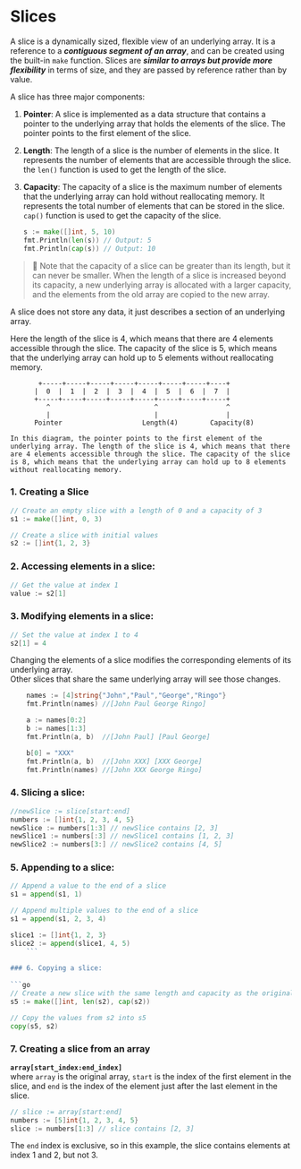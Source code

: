 # Slices

A slice is a dynamically sized, flexible view of an underlying array. It is a reference to a ***contiguous segment of an array***, and can be created using the built-in `make` function. Slices are ***similar to arrays but provide more flexibility*** in terms of size, and they are passed by reference rather than by value.

A slice has three major components:

1. **Pointer**: A slice is implemented as a data structure that contains a pointer to the underlying array that holds the elements of the slice. The pointer points to the first element of the slice.
2. **Length**: The length of a slice is the number of elements in the slice. It represents the number of elements that are accessible through the slice. the `len()`
 function is used to get the length of the slice.
3. **Capacity**: The capacity of a slice is the maximum number of elements that the underlying array can hold without reallocating memory. It represents the total number of elements that can be stored in the slice. `cap()` function is used to get the capacity of the slice.

    ```go
    s := make([]int, 5, 10)
    fmt.Println(len(s)) // Output: 5
    fmt.Println(cap(s)) // Output: 10
    ```

> 📌 Note that the capacity of a slice can be greater than its length, but it can never be smaller. When the length of a slice is increased beyond its capacity, a new underlying array is allocated with a larger capacity, and the elements from the old array are copied to the new array.

A slice does not store any data, it just describes a section of an underlying array.

Here the length of the slice is 4, which means that there are 4 elements accessible through the slice. The capacity of the slice is 5, which means that the underlying array can hold up to 5 elements without reallocating memory.

```
	   +-----+-----+-----+-----+-----+-----+-----+----+
      |  0  |  1  |  2  |  3  |  4  |  5  |  6  |  7  |
      +-----+-----+-----+-----+-----+-----+-----+-----+
         ^                          ^                 ^
         |                          |                 |
      Pointer                    Length(4)        Capacity(8)

In this diagram, the pointer points to the first element of the underlying array. The length of the slice is 4, which means that there are 4 elements accessible through the slice. The capacity of the slice is 8, which means that the underlying array can hold up to 8 elements without reallocating memory.
```

### 1. Creating a Slice
    
```go
// Create an empty slice with a length of 0 and a capacity of 3
s1 := make([]int, 0, 3)

// Create a slice with initial values
s2 := []int{1, 2, 3}
```
    
### 2. Accessing elements in a slice:
    
```go
// Get the value at index 1
value := s2[1]
```
    
### 3. Modifying elements in a slice:
    
```go
// Set the value at index 1 to 4
s2[1] = 4
```

Changing the elements of a slice modifies the corresponding elements of its underlying array.</br>
Other slices that share the same underlying array will see those changes.

```go
    names := [4]string{"John","Paul","George","Ringo"}
    fmt.Println(names) //[John Paul George Ringo]

    a := names[0:2]
    b := names[1:3]
    fmt.Println(a, b)  //[John Paul] [Paul George]

    b[0] = "XXX"
    fmt.Println(a, b)  //[John XXX] [XXX George]
    fmt.Println(names) //[John XXX George Ringo]
```
    
### 4. Slicing a slice:
    
```go
//newSlice := slice[start:end]
numbers := []int{1, 2, 3, 4, 5}
newSlice := numbers[1:3] // newSlice contains [2, 3]
newSlice1 := numbers[:3] // newSlice1 contains [1, 2, 3]
newSlice2 := numbers[3:] // newSlice2 contains [4, 5]
```
    

### 5. Appending to a slice:
    
```go
// Append a value to the end of a slice
s1 = append(s1, 1)

// Append multiple values to the end of a slice
s1 = append(s1, 2, 3, 4)

slice1 := []int{1, 2, 3}
slice2 := append(slice1, 4, 5)
    ```
    
### 6. Copying a slice:
    
```go
// Create a new slice with the same length and capacity as the original slice
s5 := make([]int, len(s2), cap(s2))

// Copy the values from s2 into s5
copy(s5, s2)
```
    
### 7. Creating a slice from an array
**`array[start_index:end_index]`**</br>
where `array` is the original array, `start` is the index of the first element in the slice, and `end` is the index of the element just after the last element in the slice.

```go
// slice := array[start:end]
numbers := [5]int{1, 2, 3, 4, 5}
slice := numbers[1:3] // slice contains [2, 3]
```

The `end` index is exclusive, so in this example, the slice contains elements at index 1 and 2, but not 3.